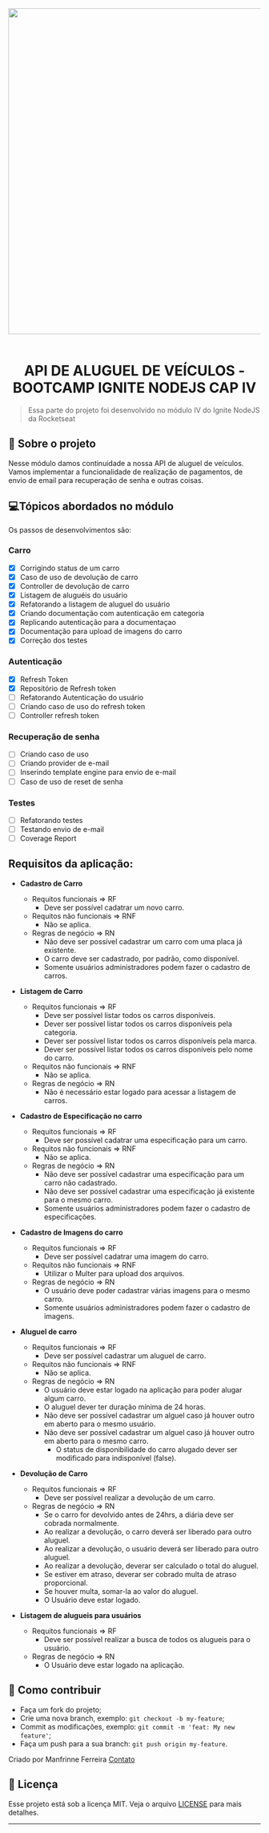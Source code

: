 <div  align="center">
  <img src=".github/Ignite-NodeJS-logo.png" width="650">
<br>
<br>

# API DE ALUGUEL DE VEÍCULOS - BOOTCAMP IGNITE NODEJS CAP IV

</div>

> Essa parte do projeto foi desenvolvido no módulo IV do Ignite NodeJS da Rocketseat

## 🚗 Sobre o projeto

Nesse módulo damos continuidade a nossa API de aluguel de veículos. Vamos implementar a funcionalidade de realização de pagamentos, de envio de email para recuperação de senha e outras coisas.

## 💻Tópicos abordados no módulo

Os passos de desenvolvimentos são:

### Carro

- [x] Corrigindo status de um carro
- [x] Caso de uso de devolução de carro
- [x] Controller de devolução de carro
- [x] Listagem de aluguéis do usuário
- [x] Refatorando a listagem de aluguel do usuário
- [x] Criando documentação com autenticação em categoria
- [x] Replicando autenticação para a documentaçao
- [x] Documentação para upload de imagens do carro
- [x] Correção dos testes

### Autenticação

- [x] Refresh Token
- [x] Repositório de Refresh token
- [ ] Refatorando Autenticação do usuário
- [ ] Criando caso de uso do refresh token
- [ ] Controller refresh token

### Recuperação de senha

- [ ] Criando caso de uso
- [ ] Criando provider de e-mail
- [ ] Inserindo template engine para envio de e-mail
- [ ] Caso de uso de reset de senha

### Testes

- [ ] Refatorando testes
- [ ] Testando envio de e-mail
- [ ] Coverage Report

## Requisitos da aplicação:

- **Cadastro de Carro**

  - Requitos funcionais => RF
    - Deve ser possível cadatrar um novo carro.
  - Requitos não funcionais => RNF
    - Não se aplica.
  - Regras de negócio => RN
    - Não deve ser possível cadastrar um carro com uma placa já existente.
    - O carro deve ser cadastrado, por padrão, como disponível.
    - Somente usuários administradores podem fazer o cadastro de carros.

- **Listagem de Carro**

  - Requitos funcionais => RF
    - Deve ser possível listar todos os carros disponíveis.
    - Dever ser possível listar todos os carros disponíveis pela categoria.
    - Dever ser possível listar todos os carros disponíveis pela marca.
    - Dever ser possível listar todos os carros disponíveis pelo nome do carro.
  - Requitos não funcionais => RNF
    - Não se aplica.
  - Regras de negócio => RN
    - Não é necessário estar logado para acessar a listagem de carros.

- **Cadastro de Especificação no carro**

  - Requitos funcionais => RF
    - Deve ser possível cadatrar uma especificação para um carro.
  - Requitos não funcionais => RNF
    - Não se aplica.
  - Regras de negócio => RN
    - Não deve ser possível cadastrar uma especificação para um carro não cadastrado.
    - Não deve ser possível cadastrar uma especificação já existente para o mesmo carro.
    - Somente usuários administradores podem fazer o cadastro de especificações.

- **Cadastro de Imagens do carro**

  - Requitos funcionais => RF
    - Deve ser possível cadatrar uma imagem do carro.
  - Requitos não funcionais => RNF
    - Utilizar o Multer para upload dos arquivos.
  - Regras de negócio => RN
    - O usuário deve poder cadastrar várias imagens para o mesmo carro.
    - Somente usuários administradores podem fazer o cadastro de imagens.

- **Aluguel de carro**

  - Requitos funcionais => RF
    - Deve ser possível cadastrar um aluguel de carro.
  - Requitos não funcionais => RNF
    - Não se aplica.
  - Regras de negócio => RN
    - O usuário deve estar logado na aplicação para poder alugar algum carro.
    - O aluguel dever ter duração mínima de 24 horas.
    - Não deve ser possível cadastrar um alguel caso já houver outro em aberto para o mesmo usuário.
    - Não deve ser possível cadastrar um alguel caso já houver outro em aberto para o mesmo carro.
      - O status de disponibilidade do carro alugado dever ser modificado para indisponível (false).

- **Devolução de Carro**

  - Requitos funcionais => RF
    - Deve ser possível realizar a devolução de um carro.
  - Regras de negócio => RN
    - Se o carro for devolvido antes de 24hrs, a diária deve ser cobrada normalmente.
    - Ao realizar a devolução, o carro deverá ser liberado para outro aluguel.
    - Ao realizar a devolução, o usuário deverá ser liberado para outro aluguel.
    - Ao realizar a devolução, deverar ser calculado o total do aluguel.
    - Se estiver em atraso, deverar ser cobrado multa de atraso proporcional.
    - Se houver multa, somar-la ao valor do aluguel.
    - O Usuário deve estar logado.

- **Listagem de alugueis para usuários**

  - Requitos funcionais => RF
    - Deve ser possível realizar a busca de todos os alugueis para o usuário.
  - Regras de negócio => RN
    - O Usuário deve estar logado na aplicação.

## 🧐 Como contribuir

- Faça um fork do projeto;
- Crie uma nova branch, exemplo: `git checkout -b my-feature`;
- Commit as modificações, exemplo: `git commit -m 'feat: My new feature'`;
- Faça um push para a sua branch: `git push origin my-feature`.

Criado por Manfrinne Ferreira [Contato](https://www.linkedin.com/in/manfrinne-ferreira-6033121a7/)

## 👮 Licença

Esse projeto está sob a licença MIT. Veja o arquivo [LICENSE](../LICENSE) para mais detalhes.

---
